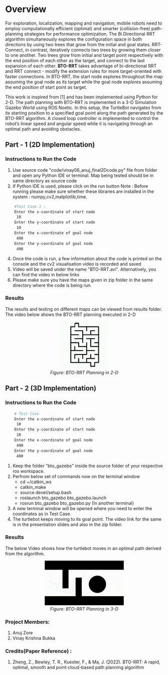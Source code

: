 # Overview 

For exploration, localization, mapping and navigation, mobile robots need to employ computationally efficient (optimal) and smarter (collision-free) path-planning strategies for performance optimization. The Bi Directional RRT algorithm simultaneously explores the configuration space in both directions by using two trees that grow from the initial and goal states. RRT-Connect, in contrast, iteratively connects two trees by growing them closer to one another. Two trees grow from initial and target point respectively with the end position of each other as the target, and connect to the last expansion of each other.
**BTO-RRT** takes advantage of bi-directional RRT and RRT connect - modify the extension rules for more target-oriented with faster connections. In BTO-RRT, the start node explores throughout the map assuming the goal node as its target while the goal node explores assuming the end position of start point as target.

This work is inspired from [1] and has been implemented using Python for 2-D. The path planning with BTO-RRT is implemented in a 3-D Simulation Gazebo World using ROS Noetic. In this setup, the TurtleBot navigates from its starting position to a specified goal point along the path generated by the BTO-RRT algorithm. A closed loop controller is implemented to control the robot’s linear speed and angular speed while it is navigating through an optimal path and avoiding obstacles.


## Part - 1 (2D Implementation)

### Instructions to Run the Code 

1. Use source code "code/vinay06_anuj_final2Dcode.py" file from folder and open any Python IDE or terminal. Map being tested should be in same directory as source code
2. If Python IDE is used, please click on the run button
Note : Before running please make sure whether these libraries are installed in the system : numpy,cv2,matplotlib,time.
       
```bash
	#Test Case 1 : 
	Enter the x-coordinate of start node
	 10
	Enter the y-coordinate of start node
	 10
	Enter the x-coordinate of goal node
	 490
	Enter the y-coordinate of goal node
	 490
```
4. Once the code is run, a few information about the code is printed on the console and the cv2 visualisation video is recorded and saved
5. Video will be saved under the name "BTO-RRT.avi". Alternatively, you can find the video in below links
6. Please make sure you have the maps given in zip folder in the same directory where the code is being run.
### Results

The results and testing on different maps can be viewed from results folder. The video below shows the BTO-RRT planning executed in 2-D

<p align="center">
<img width="30%" alt="Result Video" src="results/BTO-RRT.gif"><br>
<em>Figure: BTO-RRT Planning in 2-D</em>
</p>


## Part - 2 (3D Implementation)
### Instructions to Run the Code 
```bash
	# Test Case
	Enter the x-coordinate of start node
	 10
	Enter the y-coordinate of start node
	 10
	Enter the x-coordinate of goal node
	 490
	Enter the y-coordinate of goal node
	 490
```
1. Keep the folder "bto_gazebo" inside the source folder of your respective ros workspace.
2. Perfrom below set of commands now on the terminal window
	* cd ~/catkin_ws
	* catkin_make
	* source devel/setup.bash
	* roslaunch bto_gazebo bto_gazebo.launch
	* rosrun bto_gazebo bto_gazebo.py (In another terminal)
3. A new terminal window will be opened where you need to enter the coordinates as in Test Case.
4. The turtlebot keeps moving to its goal point. The video link for the same is in the presentation slides and also in the zip folder.

### Results

The below Video shows how the turtlebot moves in an optimal path derived from the algorithm.
<p align="center">
<img width="50%" alt="Result Video" src="results/gazebo_video.gif"><br>
<em>Figure: BTO-RRT Planning in 3-D</em>
</p>

### Project Members:
1. Anuj Zore 
2. Vinay Krishna Bukka 

### Credits(Paper Reference) : 

1. Zheng, Z., Bewley, T. R., Kuester, F., & Ma, J. (2022). BTO-RRT: A rapid, optimal, smooth and point cloud-based path planning algorithm
	
